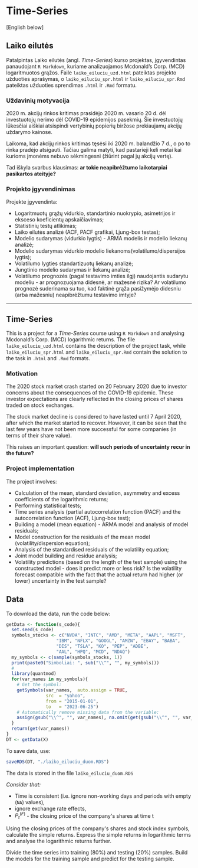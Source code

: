 # Time-Series
[English below]
## Laiko eilutės
Patalpintas Laiko eilutės (angl. *Time-Series*) kurso projektas, įgyvendintas panaudojant `R Markdown`, kuriame analizuojamos Mcdonald’s Corp. (MCD) logaritmuotos grąžos. Faile `laiko_eiluciu_uzd.html` pateiktas projekto užduoties aprašymas, o `laiko_eiluciu_spr.html` ir `laiko_eiluciu_spr.Rmd` pateiktas užduoties sprendimas `.html` ir `.Rmd` formatu.

### Uždavinių motyvacija
2020 m. akcijų rinkos kritimas prasidėjo 2020 m. vasario 20 d. dėl investuotojų nerimo dėl COVID-19 epidemijos pasekmių. Šie investuotojų lūkesčiai aiškiai atsispindi vertybinių popierių biržose prekiaujamų akcijų uždarymo kainose.

Laikoma, kad akcijų rinkos kritimas tęsėsi iki 2020 m. balandžio 7 d., o po to rinka pradėjo atsigauti. Tačiau galima matyti, kad pastarieji keli metai kai kurioms įmonėms nebuvo sėkmingesni (žiūrint pagal jų akcijų vertę).

Tad iškyla svarbus klausimas: **ar tokie neapibrėžtumo laikotarpiai pasikartos ateityje?**

### Projekto įgyvendinimas
Projekte įgyvendinta:
- Logaritmuotų grąžų vidurkio, standartinio nuokrypio, asimetrijos ir eksceso koeficientų apskaičiavimas;
- Statistinių testų atlikimas;
- Laiko eilutės analizė (ACF, PACF grafikai, Ljung-box testas);
- Modelio sudarymas (vidurkio lygtis) - ARMA modelis ir modelio liekanų analizė;
- Modelio sudarymas vidurkio modelio liekanoms(volatilumo/dispersijos lygtis);
- Volatilumo lygties standartizuotų liekanų analizė;
- Jungtinio modelio sudarymas ir liekanų analizė;
- Volatilumo prognozės (pagal testavimo imties ilgį) naudojantis sudarytu modeliu - ar prognozuojama didesnė, ar mažesnė rizika? Ar volatilumo prognozė suderinama su tuo, kad faktinė grąža pasižymėjo didesniu (arba mažesniu) neapibrėžtumu testavimo imtyje?

-------------
## Time-Series
This is a project for a *Time-Series* course using `R Markdown` and analysing Mcdonald’s Corp. (MCD) logarithmic returns. The file `laiko_eiluciu_uzd.html` contains the description of the project task, while `laiko_eiluciu_spr.html` and `laiko_eiluciu_spr.Rmd` contain the solution to the task in `.html` and `.Rmd` formats.

### Motivation
The 2020 stock market crash started on 20 February 2020 due to investor concerns about the consequences of the COVID-19 epidemic. These investor expectations are clearly reflected in the closing prices of shares traded on stock exchanges.

The stock market decline is considered to have lasted until 7 April 2020, after which the market started to recover. However, it can be seen that the last few years have not been more successful for some companies (in terms of their share value).

This raises an important question: **will such periods of uncertainty recur in the future?**

### Project implementation
The project involves:
- Calculation of the mean, standard deviation, asymmetry and excess coefficients of the logarithmic returns;
- Performing statistical tests;
- Time series analysis (partial autocorrelation function (PACF) and the autocorrelation function (ACF), Ljung-box test);
- Building a model (mean equation) - ARMA model and analysis of model residuals;
- Model construction for the residuals of the mean model (volatility/dispersion equation);
- Analysis of the standardised residuals of the volatility equation;
- Joint model building and residue analysis;
- Volatility predictions (based on the length of the test sample) using the constructed model - does it predict more or less risk? Is the volatility forecast compatible with the fact that the actual return had higher (or lower) uncertainty in the test sample?

## Data
To download the data, run the code below:
```r
getData <- function(s_code){
  set.seed(s_code)
  symbols_stocks <- c("NVDA", "INTC", "AMD", "META", "AAPL", "MSFT",
                   "IBM", "NFLX", "GOOGL", "AMZN", "EBAY", "BABA",
                   "DIS", "TSLA", "KO", "PEP", "ADBE",
                   "AAL", "HPQ", "MCD", "NDAQ") 
  my_symbols <- c(sample(symbols_stocks, 1))
  print(paste0("Simboliai: ", sub("\\^", "", my_symbols))) 
  #
  library(quantmod)
  for(var_names in my_symbols){
    # Get the symbol:
    getSymbols(var_names,  auto.assign = TRUE,
               src  = "yahoo", 
               from = "2015-01-01", 
               to   = "2023-06-25")
    # Automatically remove missing data from the variable:
    assign(gsub("\\^", "", var_names), na.omit(get(gsub("\\^", "", var_names))))
  }
  return(get(var_names))
}
DT <- getData(X)
```
To save data, use:
```r
saveRDS(DT, "./laiko_eiluciu_duom.RDS")
```
The data is stored in the file `laiko_eiluciu_duom.RDS`

*Consider that:*

- Time is consistent (i.e. ignore non-working days and periods with empty (`NA`) values),
- ignore exchange rate effects,
- $P_t^{(F)}$ - the closing price of the company's shares at time t

Using the closing prices of the company's shares and stock index symbols, calculate the simple returns. Express the simple returns in logarithmic terms and analyse the logarithmic returns further.

Divide the time series into training (80%) and testing (20%) samples. Build the models for the training sample and predict for the testing sample.
